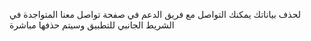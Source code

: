 لحذف بياناتك يمكنك التواصل مع فريق الدعم في صفحة تواصل معنا المتواجدة في الشريط الجانبي للتطبيق وسيتم حذفها مباشرة
